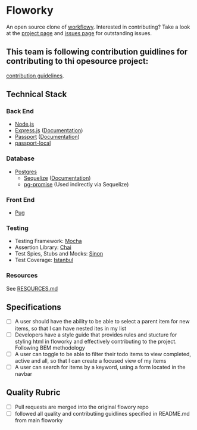 # Floworky

An open source clone of [workflowy](https://workflowy.com/).  Interested in contributing?  Take a look at the [project page](https://github.com/GuildCrafts/floworky/projects/2) and [issues page](https://github.com/GuildCrafts/floworky/issues) for outstanding issues.

## This team is following contribution guidlines for contributing to thi opesource project:

[contribution guidelines](CONTRIBUTING.md).

## Technical Stack

### Back End
* [Node.js](https://nodejs.org/en/)
* [Express.js](https://expressjs.com/) ([Documentation](https://expressjs.com/en/4x/api.html))
* [Passport](http://passportjs.org/) ([Documentation](http://passportjs.org/docs))
* [passport-local](https://github.com/jaredhanson/passport-local)

### Database
* [Postgres](https://www.postgresql.org/)
  * [Sequelize](https://github.com/sequelize/sequelize) ([Documentation](http://docs.sequelizejs.com/en/latest/))
  * [pg-promise](https://github.com/vitaly-t/pg-promise) (Used indirectly via Sequelize)

### Front End
* [Pug](https://github.com/pugjs/pug)

### Testing
* Testing Framework: [Mocha](http://mochajs.org/)
* Assertion Library: [Chai](http://chaijs.com/)
* Test Spies, Stubs and Mocks: [Sinon](http://sinonjs.org/)
* Test Coverage: [Istanbul](https://github.com/gotwarlost/istanbul)

### Resources
See [RESOURCES.md](RESOURCES.md)

## Specifications

-[ ] A user should have the ability to be able to select a parent item for new items, so that I can have nested ites in my list
-[ ] Developers have a style guide that provides rules and stucture for styling html in floworky and effectively contributing to the project. Following BEM methodology
-[ ] A user can toggle to be able to filter their todo items to view completed, active and all, so that I can create a focused view of my items
-[ ] A user can search for items by a keyword, using a form located in the navbar

## Quality Rubric

-[ ] Pull requests are merged into the original flowory repo
-[ ] followed all quality and contributiing guidlines specified in README.md from main floworky 
